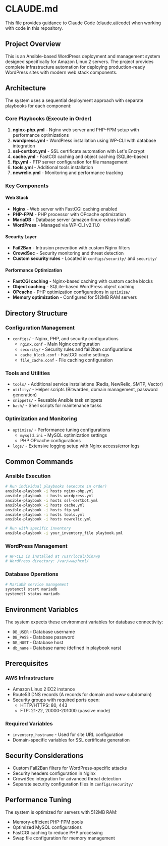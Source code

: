 # CLAUDE.md

This file provides guidance to Claude Code (claude.ai/code) when working with code in this repository.

## Project Overview

This is an Ansible-based WordPress deployment and management system designed specifically for Amazon Linux 2 servers. The project provides complete infrastructure automation for deploying production-ready WordPress sites with modern web stack components.

## Architecture

The system uses a sequential deployment approach with separate playbooks for each component:

### Core Playbooks (Execute in Order)
1. **nginx-php.yml** - Nginx web server and PHP-FPM setup with performance optimizations
2. **wordpress.yml** - WordPress installation using WP-CLI with database integration
3. **ssl-certbot.yml** - SSL certificate automation with Let's Encrypt
4. **cache.yml** - FastCGI caching and object caching (SQLite-based)
5. **ftp.yml** - FTP server configuration for file management
6. **tools.yml** - Additional tools installation
7. **newrelic.yml** - Monitoring and performance tracking

### Key Components

#### Web Stack
- **Nginx** - Web server with FastCGI caching enabled
- **PHP-FPM** - PHP processor with OPcache optimization
- **MariaDB** - Database server (amazon-linux-extras install)
- **WordPress** - Managed via WP-CLI v2.11.0

#### Security Layer
- **Fail2Ban** - Intrusion prevention with custom Nginx filters
- **CrowdSec** - Security monitoring and threat detection
- **Custom security rules** - Located in `configs/security/` and `security/`

#### Performance Optimization
- **FastCGI caching** - Nginx-based caching with custom cache blocks
- **Object caching** - SQLite-based WordPress object caching
- **OPcache** - PHP optimization configurations in `optimize/`
- **Memory optimization** - Configured for 512MB RAM servers

## Directory Structure

### Configuration Management
- `configs/` - Nginx, PHP, and security configurations
  - `nginx.conf` - Main Nginx configuration
  - `security/` - Security rules and fail2ban configurations
  - `cache_block.conf` - FastCGI cache settings
  - `file_cache.conf` - File caching configuration

### Tools and Utilities
- `tools/` - Additional service installations (Redis, NewRelic, SMTP, Vector)
- `utility/` - Helper scripts (Bitwarden, domain management, password generation)
- `snippets/` - Reusable Ansible task snippets
- `bash/` - Shell scripts for maintenance tasks

### Optimization and Monitoring
- `optimize/` - Performance tuning configurations
  - `mysqld.ini` - MySQL optimization settings
  - PHP OPcache configurations
- `logs/` - Extensive logging setup with Nginx access/error logs

## Common Commands

### Ansible Execution
```bash
# Run individual playbooks (execute in order)
ansible-playbook -i hosts nginx-php.yml
ansible-playbook -i hosts wordpress.yml
ansible-playbook -i hosts ssl-certbot.yml
ansible-playbook -i hosts cache.yml
ansible-playbook -i hosts ftp.yml
ansible-playbook -i hosts tools.yml
ansible-playbook -i hosts newrelic.yml

# Run with specific inventory
ansible-playbook -i your_inventory_file playbook.yml
```

### WordPress Management
```bash
# WP-CLI is installed at /usr/local/bin/wp
# WordPress directory: /var/www/html/
```

### Database Operations
```bash
# MariaDB service management
systemctl start mariadb
systemctl status mariadb
```

## Environment Variables

The system expects these environment variables for database connectivity:
- `DB_USER` - Database username
- `DB_PASS` - Database password  
- `DB_HOST` - Database host
- `db_name` - Database name (defined in playbook vars)

## Prerequisites

### AWS Infrastructure
- Amazon Linux 2 EC2 instance
- Route53 DNS records (A records for domain and www subdomain)
- Security groups with required ports open:
  - HTTP/HTTPS: 80, 443
  - FTP: 21-22, 20000-201000 (passive mode)

### Required Variables
- `inventory_hostname` - Used for site URL configuration
- Domain-specific variables for SSL certificate generation

## Security Considerations

- Custom Fail2Ban filters for WordPress-specific attacks
- Security headers configuration in Nginx
- CrowdSec integration for advanced threat detection
- Separate security configuration files in `configs/security/`

## Performance Tuning

The system is optimized for servers with 512MB RAM:
- Memory-efficient PHP-FPM pools
- Optimized MySQL configurations
- FastCGI caching to reduce PHP processing
- Swap file configuration for memory management